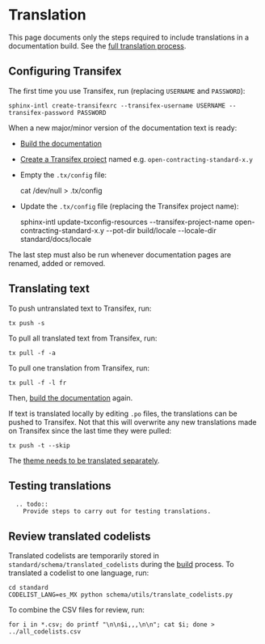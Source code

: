 # Translation

This page documents only the steps required to include translations in a documentation build. See the [full translation process](../translation).

## Configuring Transifex

The first time you use Transifex, run (replacing `USERNAME` and `PASSWORD`):

```shell
sphinx-intl create-transifexrc --transifex-username USERNAME --transifex-password PASSWORD
```

When a new major/minor version of the documentation text is ready:

* [Build the documentation](build)
* [Create a Transifex project](https://www.transifex.com/OpenDataServices/) named e.g. `open-contracting-standard-x.y`
* Empty the `.tx/config` file:

    cat /dev/null > .tx/config

* Update the `.tx/config` file (replacing the Transifex project name):

    sphinx-intl update-txconfig-resources --transifex-project-name open-contracting-standard-x.y --pot-dir build/locale --locale-dir standard/docs/locale

The last step must also be run whenever documentation pages are renamed, added or removed.

## Translating text

To push untranslated text to Transifex, run:

```shell
tx push -s
```

To pull all translated text from Transifex, run:

```shell
tx pull -f -a
```

To pull one translation from Transifex, run:

```shell
tx pull -f -l fr
```

Then, [build the documentation](build) again.

If text is translated locally by editing `.po` files, the translations can be pushed to Transifex. Not that this will overwrite any new translations made on Transifex since the last time they were pulled:

```shell
tx push -t --skip
```

The [theme needs to be translated separately](https://github.com/open-contracting/standard_theme#translations).

## Testing translations

```eval_rst
  .. todo::
    Provide steps to carry out for testing translations.
```

## Review translated codelists

Translated codelists are temporarily stored in `standard/schema/translated_codelists` during the [build](build) process. To translated a codelist to one language, run:

```shell
cd standard
CODELIST_LANG=es_MX python schema/utils/translate_codelists.py
```

To combine the CSV files for review, run:

```shell
for i in *.csv; do printf "\n\n$i,,,\n\n"; cat $i; done > ../all_codelists.csv
```
